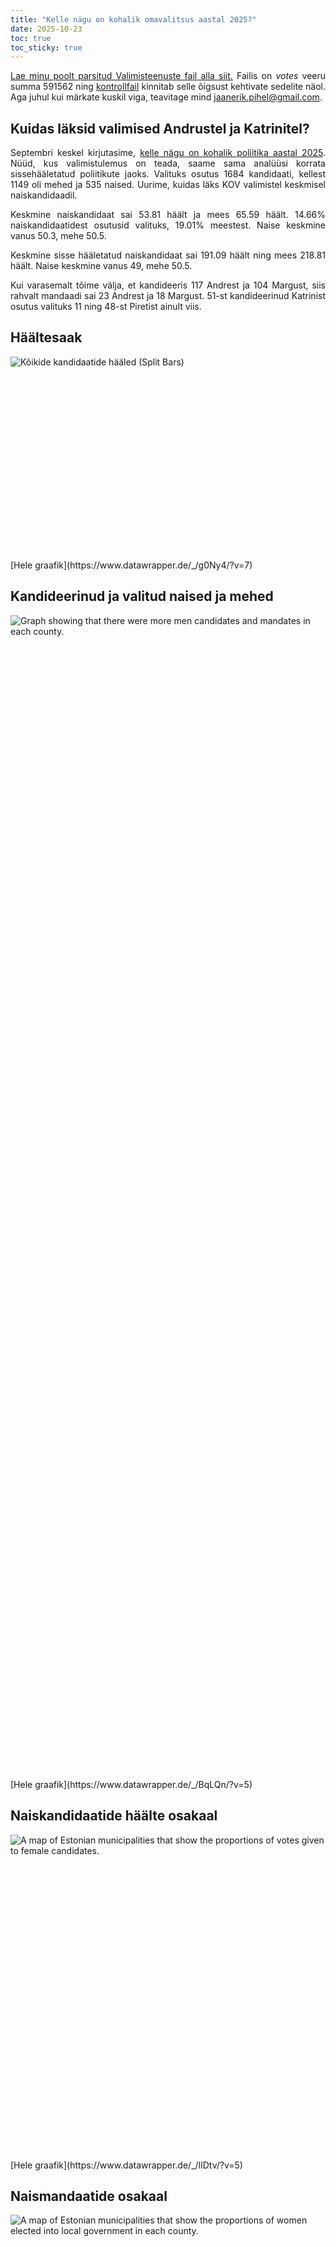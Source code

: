 ```yaml
---
title: "Kelle nägu on kohalik omavalitsus aastal 2025?"
date: 2025-10-23
toc: true
toc_sticky: true
---
```


<style type="text/css">
  p {
    text-align: justify;
  }

  container-body
</style>

<script>
function setStyle(i){
    var style = document.createElement( 'style' );
    style.innerHTML = '.container-body { color: #eaeaea; } .block-headline { color: #eaeaea; } line { stroke: #111111 !important; }';
    vis = document.getElementsByTagName("datawrapper-visualization");
    vis[i].shadowRoot.appendChild( style );
}
setStyle(0);
setStyle(1);
setStyle(2);
setStyle(3);
setStyle(4);
setStyle(5);
setStyle(6);
</script>

<meta property="og:image" content="https://images.unsplash.com/photo-1601240924670-025f0e5c6a38?ixlib=rb-4.1.0&ixid=M3wxMjA3fDB8MHxwaG90by1wYWdlfHx8fGVufDB8fHx8fA%3D%3D&auto=format&fit=crop&q=80&w=3132" />

[Lae minu poolt parsitud Valimisteenuste fail alla siit.](https://jaanerikpihel.com/assets/detailed_results.csv) Failis on *votes* veeru summa 591562 ning [kontrollfail](https://opendata.valimised.ee/api/KOV_2025/POSTELECTION_PARTICIPATION_INFO.xml) kinnitab selle õigsust kehtivate sedelite näol. Aga juhul kui märkate kuskil viga, teavitage mind <jaanerik.pihel@gmail.com>.

## Kuidas läksid valimised Andrustel ja Katrinitel?

Septembri keskel kirjutasime, [kelle nägu on kohalik poliitika aastal 2025](https://substack.salk.ee/p/kelle-nagu-on-kohalik-poliitika-aastal). Nüüd, kus valimistulemus on teada, saame sama analüüsi korrata sissehääletatud poliitikute jaoks. Valituks osutus 1684 kandidaati, kellest 1149 oli mehed ja 535 naised. Uurime, kuidas läks KOV valimistel keskmisel naiskandidaadil.

Keskmine naiskandidaat sai 53.81 häält ja mees 65.59 häält. 14.66% naiskandidaatidest osutusid valituks, 19.01% meestest. Naise keskmine vanus 50.3, mehe 50.5.

Keskmine sisse hääletatud naiskandidaat sai 191.09 häält ning mees 218.81 häält. Naise keskmine vanus 49, mehe 50.5. 

Kui varasemalt tõime välja, et kandideeris 117 Andrest ja 104 Margust, siis rahvalt mandaadi sai 23 Andrest ja 18 Margust. 51-st kandideerinud Katrinist osutus valituks 11 ning 48-st Piretist ainult viis.

## Häältesaak

<div style="min-height:325px" id="datawrapper-vis-OHqkK"><script type="text/javascript" defer src="https://datawrapper.dwcdn.net/OHqkK/embed.js" charset="utf-8" data-target="#datawrapper-vis-OHqkK"></script><noscript><img src="https://datawrapper.dwcdn.net/OHqkK/full.png" alt="Kõikide kandidaatide hääled (Split Bars)" /></noscript></div>
[Hele graafik](https://www.datawrapper.de/_/g0Ny4/?v=7)

## Kandideerinud ja valitud naised ja mehed

<div style="min-height:1862px" id="datawrapper-vis-9egT8"><script type="text/javascript" defer src="https://datawrapper.dwcdn.net/9egT8/embed.js" charset="utf-8" data-target="#datawrapper-vis-9egT8"></script><noscript><img src="https://datawrapper.dwcdn.net/9egT8/full.png" alt="Graph showing that there were more men candidates and mandates in each county." /></noscript></div>
[Hele graafik](https://www.datawrapper.de/_/BqLQn/?v=5)

## Naiskandidaatide häälte osakaal

<div style="min-height:520px" id="datawrapper-vis-FWuyu"><script type="text/javascript" defer src="https://datawrapper.dwcdn.net/FWuyu/embed.js" charset="utf-8" data-target="#datawrapper-vis-FWuyu"></script><noscript><img src="https://datawrapper.dwcdn.net/FWuyu/full.png" alt="A map of Estonian municipalities that show the proportions of votes given to female candidates." /></noscript></div>
[Hele graafik](https://www.datawrapper.de/_/lIDtv/?v=5)

## Naismandaatide osakaal

<div style="min-height:520px" id="datawrapper-vis-kiBYJ"><script type="text/javascript" defer src="https://datawrapper.dwcdn.net/kiBYJ/embed.js" charset="utf-8" data-target="#datawrapper-vis-kiBYJ"></script><noscript><img src="https://datawrapper.dwcdn.net/kiBYJ/full.png" alt="A map of Estonian municipalities that show the proportions of women elected into local government in each county." /></noscript></div>
[Hele graafik](https://www.datawrapper.de/_/C5uIs/?v=6)

## Haridus maakonniti

<div style="min-height:398px" id="datawrapper-vis-5HV6B"><script type="text/javascript" defer src="https://datawrapper.dwcdn.net/5HV6B/embed.js" charset="utf-8" data-target="#datawrapper-vis-5HV6B"></script><noscript><img src="https://datawrapper.dwcdn.net/5HV6B/full.png" alt="Showing the proportion of elected officials who have a higher education. The data shows that women are more educated in each county on average." /></noscript></div>
[Hele graafik](https://www.datawrapper.de/_/JcOKT/?v=5)

## Haridus erakonniti

<div style="min-height:266px" id="datawrapper-vis-FbTyL"><script type="text/javascript" defer src="https://datawrapper.dwcdn.net/FbTyL/embed.js" charset="utf-8" data-target="#datawrapper-vis-FbTyL"></script><noscript><img src="https://datawrapper.dwcdn.net/FbTyL/full.png" alt="A graph showing that every party except the social democrats have a higher proportion of highly educated women elected than highly educated men." /></noscript></div>
[Hele graafik](https://www.datawrapper.de/_/ygWhv/?v=4)

## Üks hääl puudu

Hääletamine on KOV valimistel oluline. Toome välja 22 erakonnasisest näidet, kus üks kandidaat sai mandaadi saanuga sama palju hääli või ühe vähem ning osutus seepärast mittevalituks.
<div style="min-height:1336px" id="datawrapper-vis-XdEsh"><script type="text/javascript" defer src="https://datawrapper.dwcdn.net/XdEsh/embed.js" charset="utf-8" data-target="#datawrapper-vis-XdEsh"></script><noscript><img src="https://datawrapper.dwcdn.net/XdEsh/full.png" alt="Üks hääl puudu (ainult erakonnad) (Table)" /></noscript></div>
<script>
function setStyle(i){
    var style = document.createElement( 'style' );
    style.innerHTML = '.container-body { color: #eaeaea; } .block-headline { color: #eaeaea; } line { stroke: #111111 !important; }';
    vis = document.getElementsByTagName("datawrapper-visualization");
    vis[i].shadowRoot.appendChild( style );
}
setStyle(0);
setStyle(1);
setStyle(2);
setStyle(3);
setStyle(4);
setStyle(5);
setStyle(6);
</script>


